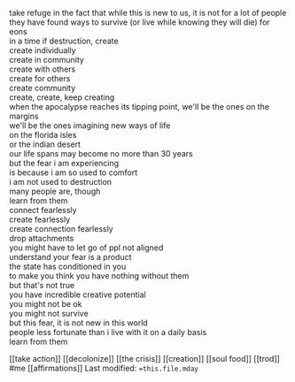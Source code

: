 
take refuge in the fact that while this is new to us, it is not for a lot of people  
they have found ways to survive (or live while knowing they will die) for eons  
in a time if destruction, create  
create individually  
create in community  
create with others  
create for others  
create community  
create, create, keep creating  
when the apocalypse reaches its tipping point, we'll be the ones on the margins  
we'll be the ones imagining new ways of life  
on the florida isles  
or the indian desert  
our life spans may become no more than 30 years  
but the fear i am experiencing  
is because i am so used to comfort  
i am not used to destruction  
many people are, though  
learn from them  
connect fearlessly  
create fearlessly  
create connection fearlessly  
drop attachments  
you might have to let go of ppl not aligned  
understand your fear is a product  
the state has conditioned in you  
to make you think you have nothing without them  
but that's not true  
you have incredible creative potential  
you might not be ok  
you might not survive  
but this fear, it is not new in this world  
people less fortunate than i live with it on a daily basis  
learn from them



[[take action]]   [[decolonize]]   [[the crisis]]  [[creation]]   [[soul food]]   [[trod]]   #me   [[affirmations]]
Last modified: `=this.file.mday`